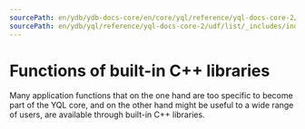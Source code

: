 ```yaml
---
sourcePath: en/ydb/ydb-docs-core/en/core/yql/reference/yql-docs-core-2/udf/list/_includes/index/intro.md
sourcePath: en/ydb/yql/reference/yql-docs-core-2/udf/list/_includes/index/intro.md
---
```

# Functions of built-in C++ libraries

Many application functions that on the one hand are too specific to become part of the YQL core, and on the other hand might be useful to a wide range of users, are available through built-in C++ libraries.

